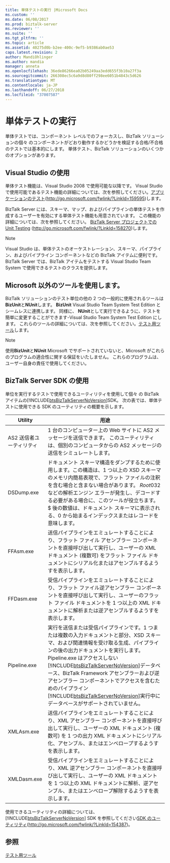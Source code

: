 ```yaml
---
title: 単体テストの実行 |Microsoft Docs
ms.custom: ''
ms.date: 06/08/2017
ms.prod: biztalk-server
ms.reviewer: ''
ms.suite: ''
ms.tgt_pltfrm: ''
ms.topic: article
ms.assetid: 40275d0b-b2ee-400c-9ef5-b9386ab0ae53
caps.latest.revision: 2
author: MandiOhlinger
ms.author: mandia
manager: anneta
ms.openlocfilehash: 36ede86266ea02b05249aa3edd655f3b10a27f3a
ms.sourcegitcommit: 266308ec5c6a9d8d80ff298ee6051b4843c5d626
ms.translationtype: MT
ms.contentlocale: ja-JP
ms.lasthandoff: 06/27/2018
ms.locfileid: "37007587"
---
```

# <a name="performing-unit-testing"></a>単体テストの実行
単体テストでは、コンポーネント レベルでのフォーカスし、BizTalk ソリューションの個々 のコンポーネントがどおり動作するかどうかを検証する合格/不合格のテストでは基本的にします。 単体テスト、BizTalk ソリューションのいくつかのオプションがあります。  

## <a name="using-visual-studio"></a>Visual Studio の使用  
 単体テスト機能は、Visual Studio 2008 で使用可能な以降です。 Visual Studio で使用可能であるテスト機能の詳細については、次を参照してください。[アプリケーションのテスト](http://go.microsoft.com/fwlink/?LinkId=159595)(http://go.microsoft.com/fwlink/?LinkId=159595)します。  

 BizTalk Server には、スキーマ、マップ、およびパイプラインの単体テストを作成するユーザーを有効にする単体テスト機能も用意されています。 この機能の詳細については、次を参照してください。 [BizTalk Server プロジェクトでの Unit Testing](http://go.microsoft.com/fwlink/?LinkId=158270) (http://go.microsoft.com/fwlink/?LinkId=158270)します。  

> [!NOTE]  
>  Visual Studio は、単体テストのオーケストレーション、スキーマ、パイプライン、およびパイプライン コンポーネントなどの BizTalk アイテムに便利です。 BizTalk Server では、BizTalk アイテムをテストする Visual Studio Team System で使用できるテストのクラスを提供します。  

## <a name="using-non-microsoft-tools"></a>Microsoft 以外のツールを使用します。  
 BizTalk ソリューションのテスト単位の他の 2 つの一般的に使用されるツールは**BizUnit**と**NUnit**します。 **BizUnit** Visual Studio Team System Test Edition とシームレスに連携します。 同様に、 **NUnit**として実行できるように、テストを簡単に変更することができます-Visual Studio Team System Test Edition にします。 これらのツールの詳細については、次を参照してください。[テスト用ツール](~/technical-guides/tools-for-testing.md)します。  

> [!NOTE]  
>  使用**BizUnit**と**NUnit** Microsoft でサポートされていないと、Microsoft がこれらのプログラムの適合性に関する保証をいたしません。 これらのプログラムは、ユーザー自身の責任で使用してください。  

## <a name="using-the-biztalk-server-sdk"></a>BizTalk Server SDK の使用  
 単位を実行するテストで使用できるユーティリティを使用して個々 の BizTalk アイテムの[!INCLUDE[btsBizTalkServerNoVersion](../includes/btsbiztalkservernoversion-md.md)]SDK。 次の表では、単体テストに使用できる SDK のユーティリティの概要を示します。  


|    **Utility**     |                                                                                                                                                                                                                                                                   **用途**                                                                                                                                                                                                                                                                   |
|--------------------|-------------------------------------------------------------------------------------------------------------------------------------------------------------------------------------------------------------------------------------------------------------------------------------------------------------------------------------------------------------------------------------------------------------------------------------------------------------------------------------------------------------------------------------------------|
| AS2 送信者ユーティリティ |                                                                                                                                                                                              1 台のコンピューター上の Web サイトに AS2 メッセージを送信できます。 このユーティリティは、個別のコンピュータからの AS2 メッセージの送信をシミュレートします。                                                                                                                                                                                              |
|     DSDump.exe     |                                                                                  ドキュメント スキーマ構造をダンプするために使用します。この構造は、1 つ以上の XSD スキーマのメモリ内簡易表現で、フラット ファイルの注釈を含む場合と含まない場合があります。 $Root$0$3$2 などの解析エンジン エラーが発生し、デコードする必要がある場合に、このツールが役立ちます。 $ 後の数値は、ドキュメント スキーマに表示される、0 から始まるインデックスまたはレコードを意味します。                                                                                   |
|     FFAsm.exe      |                                                                                                                                                                        送信パイプラインをエミュレートすることにより、フラット ファイル アセンブラー コンポーネントを直接呼び出して実行し、ユーザーの XML ドキュメント (複数可) をフラット ファイル ドキュメントにシリアル化またはアセンブルするようすを表示します。                                                                                                                                                                        |
|     FFDasm.exe     |                                                                                                                                                                 受信パイプラインをエミュレートすることにより、フラット ファイル逆アセンブラー コンポーネントを直接呼び出して実行し、ユーザーのフラット ファイル ドキュメントを 1 つ以上の XML ドキュメントに解析または逆アセンブルするようすを表示します。                                                                                                                                                                  |
|    Pipeline.exe    | 実行を送信または受信パイプラインです。1 つまたは複数の入力ドキュメントと部分、XSD スキーマ、および関連情報を受け取る生成、パイプラインの後の出力ドキュメントを実行します。 Pipeline.exe はアクセスしない[!INCLUDE[btsBizTalkServerNoVersion](../includes/btsbiztalkservernoversion-md.md)]データベース、BizTalk Framework アセンブラーおよび逆アセンブラー コンポーネントでアクセスを含むためのパイプライン[!INCLUDE[btsBizTalkServerNoVersion](../includes/btsbiztalkservernoversion-md.md)]実行中にデータベースがサポートされていません。 |
|     XMLAsm.exe     |                                                                                                                                                                    送信パイプラインをエミュレートすることにより、XML アセンブラー コンポーネントを直接呼び出して実行し、ユーザーの XML ドキュメント (複数可) を 1 つの出力 XML ドキュメントにシリアル化、アセンブル、またはエンベロープするようすを表示します。                                                                                                                                                                    |
|    XMLDasm.exe     |                                                                                                                                                                受信パイプラインをエミュレートすることにより、XML 逆アセンブラー コンポーネントを直接呼び出して実行し、ユーザーの XML ドキュメントを 1 つ以上の XML ドキュメントに解析、逆アセンブル、またはエンベロープ解除するようすを表示します。                                                                                                                                                                |

 使用できるユーティリティの詳細については、 [!INCLUDE[btsBizTalkServerNoVersion](../includes/btsbiztalkservernoversion-md.md)] SDK を参照してください[SDK のユーティリティ](http://go.microsoft.com/fwlink/?LinkId=154387)(<http://go.microsoft.com/fwlink/?LinkId=154387>)。  

## <a name="see-also"></a>参照  
 [テスト用ツール](~/technical-guides/tools-for-testing.md)